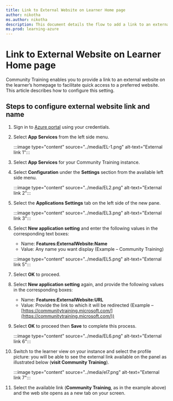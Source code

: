 ```yaml
---
title: Link to External Website on Learner Home page
author: nikotha
ms.author: nikotha
description: This document details the flow to add a link to an external website on learner's home page on the Community Training platform.  
ms.prod: learning-azure
---
```


# Link to External Website on Learner Home page

Community Training enables you to provide a link to an external website on the learner’s homepage to facilitate quick access to a preferred website. This article describes how to configure this setting.

## Steps to configure external website link and name

1. Sign in to [Azure portal](https://www.portal.azure.com/) using your credentials.

1. Select **App Services** from the left side menu.

    :::image type="content" source="../media/EL-1.png" alt-text="External link 1":::

1. Select **App Services** for your Community Training instance.

1. Select **Configuration** under the **Settings** section from the available left side menu.

    :::image type="content" source="../media/EL2.png" alt-text="External link 2":::

1. Select the **Applications Settings** tab on the left side of the new pane.

    :::image type="content" source="../media/EL3.png" alt-text="External link 3":::

1. Select **New application setting** and enter the following values in the corresponding text boxes:

    * Name: **Features:ExternalWebsite:Name**
    * Value: Any name you want display (Example – Community Training)

    :::image type="content" source="../media/EL5.png" alt-text="External link 5":::

1. Select **OK** to proceed.

1. Select **New application setting** again, and provide the following values in the corresponding boxes:

    * Name: **Features:ExternalWebsite:URL**
    * Value: Provide the link to which it will be redirected (Example – [https://communitytraining.microsoft.com/](https://communitytraining.microsoft.com/))

1. Select **OK** to proceed then **Save**  to complete this process.

    :::image type="content" source="../media/EL6.png" alt-text="External link 6":::

1. Switch to the learner view on your instance and select the profile picture: you will be able to see the external link available on the panel as illustrated below (**visit Community Training**).

    :::image type="content" source="../media/el7.png" alt-text="External link 7":::

1. Select the available link (**Community Training**, as in the example above) and the web site opens as a new tab on your screen.
